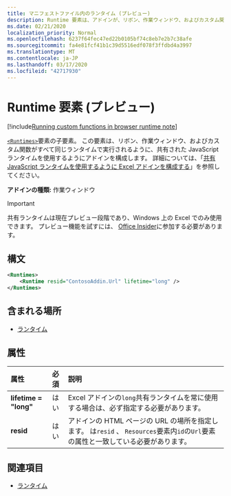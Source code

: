 ```yaml
---
title: マニフェストファイル内のランタイム (プレビュー)
description: Runtime 要素は、アドインが、リボン、作業ウィンドウ、およびカスタム関数に対して共有 JavaScript ランタイムを使用するように構成します。
ms.date: 02/21/2020
localization_priority: Normal
ms.openlocfilehash: 6237f64fec47ed22b0105bf74c8eb7e2b7c38afe
ms.sourcegitcommit: fa4e81fcf41b1c39d5516edf078f3ffdbd4a3997
ms.translationtype: MT
ms.contentlocale: ja-JP
ms.lasthandoff: 03/17/2020
ms.locfileid: "42717930"
---
```

# <a name="runtime-element-preview"></a>Runtime 要素 (プレビュー)

[!include[Running custom functions in browser runtime note](../../includes/excel-shared-runtime-preview-note.md)]

[`<Runtimes>`](runtimes.md)要素の子要素。 この要素は、リボン、作業ウィンドウ、およびカスタム関数がすべて同じランタイムで実行されるように、共有された JavaScript ランタイムを使用するようにアドインを構成します。 詳細については、「[共有 JavaScript ランタイムを使用するように Excel アドインを構成する](../../excel/configure-your-add-in-to-use-a-shared-runtime.md)」を参照してください。

**アドインの種類:** 作業ウィンドウ

> [!IMPORTANT]
> 共有ランタイムは現在プレビュー段階であり、Windows 上の Excel でのみ使用できます。 プレビュー機能を試すには、 [Office Insider](https://insider.office.com/)に参加する必要があります。

## <a name="syntax"></a>構文

```XML
<Runtimes>
    <Runtime resid="ContosoAddin.Url" lifetime="long" />
</Runtimes>
```

## <a name="contained-in"></a>含まれる場所

- [ランタイム](runtimes.md)

## <a name="attributes"></a>属性

|  属性  |  必須  |  説明  |
|:-----|:-----|:-----|
|  **lifetime = "long"**  |  はい  | Excel アドインの`long`共有ランタイムを常に使用する場合は、必ず指定する必要があります。 |
|  **resid**  |  はい  | アドインの HTML ページの URL の場所を指定します。 は`resid` 、 `Resources`要素内`id`の`Url`要素の属性と一致している必要があります。 |

## <a name="see-also"></a>関連項目

- [ランタイム](runtimes.md)
